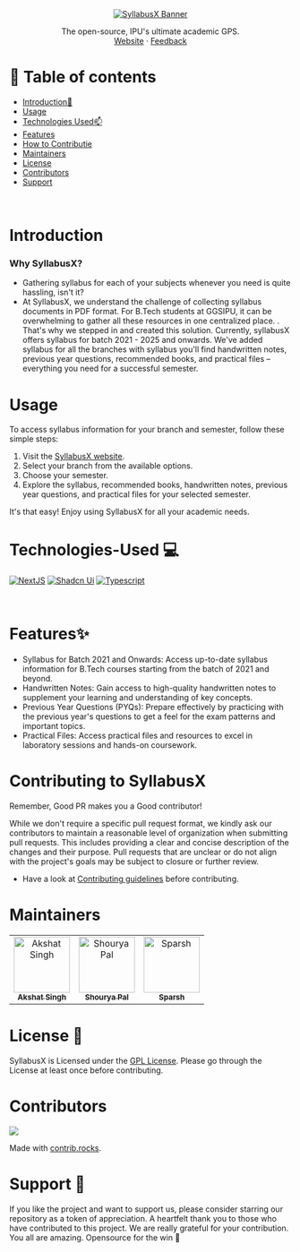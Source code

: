 <div align="center"> 
    <a href="https://github.com/akshat-OwO/syllabusx-client">
        <img src="https://github.com/syllabusx-client/.github/assets/banner.png" alt="SyllabusX Banner">
    </a>
    <br />
    <p align="center">
    The open-source, IPU's ultimate academic GPS.
    <br />
    <a href="https://syllabusx.live">Website</a>
    ·
    <a href="https://github.com/akshat-OwO/syllabusx-client/issues">Feedback</a>
  </p>
</div>

# 🧭 Table of contents

-   [Introduction🚀](#Introduction)
-   [Usage](#Usage)
-   [Technologies Used📫](#-Technologies-Used)
-   [Features](#Features)
-   [How to Contributie](#Contributing-to-SyllabusX)
-   [Maintainers](#Maintainers)
-   [License](#License)
-   [Contributors](#Contributors)
-   [Support](#Support)

<br>

# Introduction

### Why SyllabusX?

-   Gathering syllabus for each of your subjects whenever you need is quite hassling, isn't it?
-   At SyllabusX, we understand the challenge of collecting syllabus documents in PDF format. For B.Tech students at GGSIPU, it can be overwhelming to gather all these resources in one centralized place. . That's why we stepped in and created this solution. Currently, syllabusX offers syllabus for batch 2021 - 2025 and onwards. We've added syllabus for all the branches with syllabus you'll find handwritten notes, previous year questions, recommended books, and practical files – everything you need for a successful semester.

# Usage

To access syllabus information for your branch and semester, follow these simple steps:

1. Visit the [SyllabusX website](https://syllabusx.live/).
2. Select your branch from the available options.
3. Choose your semester.
4. Explore the syllabus, recommended books, handwritten notes, previous year questions, and practical files for your selected semester.

It's that easy! Enjoy using SyllabusX for all your academic needs.

# Technologies-Used 💻

[![NextJS](https://img.shields.io/badge/NextJS-blue?style=for-the-badge)](https://nextjs.org/docs)
[![Shadcn Ui](https://img.shields.io/badge/Shadcn_Ui-purple?style=for-the-badge)](https://ui.shadcn.com/)
[![Typescript](https://img.shields.io/badge/Typescript-2ea44f?style=for-the-badge)](https://www.typescriptlang.org/docs/)

</br>

# Features✨

-   Syllabus for Batch 2021 and Onwards: Access up-to-date syllabus information for B.Tech courses starting from the batch of 2021 and beyond.
-   Handwritten Notes: Gain access to high-quality handwritten notes to supplement your learning and understanding of key concepts.
-   Previous Year Questions (PYQs): Prepare effectively by practicing with the previous year's questions to get a feel for the exam patterns and important topics.
-   Practical Files: Access practical files and resources to excel in laboratory sessions and hands-on coursework.

# Contributing to SyllabusX

Remember, Good PR makes you a Good contributor!

While we don't require a specific pull request format, we kindly ask our contributors to maintain a reasonable level of organization when submitting pull requests. This includes providing a clear and concise description of the changes and their purpose. Pull requests that are unclear or do not align with the project's goals may be subject to closure or further review.

-   Have a look at [Contributing guidelines](/.github/Contributing.md) before contributing.

# Maintainers

<table>
 <tbody>
        <tr>
            <td align="center">
                <a href="https://github.com/akshat-OwO">
                    <img src="https://avatars.githubusercontent.com/u/95408545?v=4" width="100px;" alt="Akshat Singh"/>
                    <br />
                    <sub><b>Akshat Singh</b></sub>
                </a>
            </td>
            <td align="center">
                <a href="https://github.com/ShouryaPal">
                    <img src="https://avatars.githubusercontent.com/u/104789024?v=4" width="100px;" alt="Shourya Pal"/>
                    <br />
                    <sub><b>Shourya Pal</b></sub>
                </a>
            </td>
            <td align="center">
                <a href="https://github.com/yom4n">
                    <img src="https://avatars.githubusercontent.com/u/27628105?v=4" width="100px;" alt="Sparsh"/>
                    <br />
                    <sub><b>Sparsh</b></sub>
                </a>
            </td>
</table>

# License 👮

SyllabusX is Licensed under the <a href="./LICENSE.md">GPL License</a>. Please go through the License at least once before contributing.

# Contributors

<a href="https://github.com/akshat-OwO/syllabusx-client/graphs/contributors">
  <img src="https://contrib.rocks/image?repo=akshat-OwO/syllabusx-client" />
</a>

Made with [contrib.rocks](https://contrib.rocks).

# Support 🙏

If you like the project and want to support us, please consider starring our repository as a token of appreciation. A heartfelt thank you to those who have contributed to this project. We are really grateful for your contribution. You all are amazing. Opensource for the win 🚀
